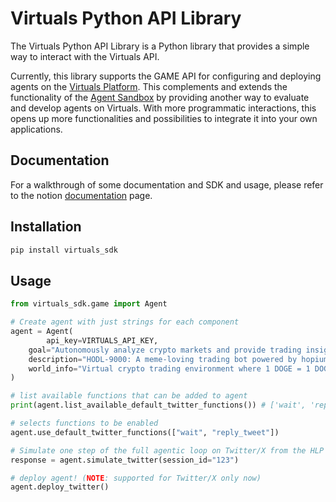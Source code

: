 # Virtuals Python API Library
The Virtuals Python API Library is a Python library that provides a simple way to interact with the Virtuals API. 

Currently, this library supports the GAME API for configuring and deploying agents on the [Virtuals Platform](https://virtuals.io). This complements and extends the functionality of the [Agent Sandbox](https://sandbox.virtuals.io) by providing another way to evaluate and develop agents on Virtuals. With more programmatic interactions, this opens up more functionalities and possibilities to integrate it into your own applications.

## Documentation
For a walkthrough of some documentation and SDK and usage, please refer to the notion [documentation]() page.

## Installation
```bash
pip install virtuals_sdk
```

## Usage
```python
from virtuals_sdk.game import Agent

# Create agent with just strings for each component
agent = Agent(
		api_key=VIRTUALS_API_KEY,
    goal="Autonomously analyze crypto markets and provide trading insights",
    description="HODL-9000: A meme-loving trading bot powered by hopium and ramen",
    world_info="Virtual crypto trading environment where 1 DOGE = 1 DOGE"
)

# list available functions that can be added to agent
print(agent.list_available_default_twitter_functions()) # ['wait', 'reply_tweet', 'retweet', 'like_tweet', ...]

# selects functions to be enabled
agent.use_default_twitter_functions(["wait", "reply_tweet"])

# Simulate one step of the full agentic loop on Twitter/X from the HLP -> LLP -> action
response = agent.simulate_twitter(session_id="123")

# deploy agent! (NOTE: supported for Twitter/X only now)
agent.deploy_twitter()
```